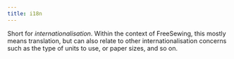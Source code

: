 ```yaml
---
title: i18n
---
```


Short for _internationalisation_. Within the context of FreeSewing, this mostly
means translation, but can also relate to other internationalisation concerns such
as the type of units to use, or paper sizes, and so on.
